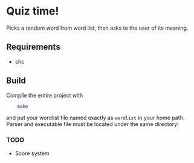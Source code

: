 # Quiz time!
Picks a random word from word list, then asks to the user of its meaning.

## Requirements
- shc

## Build
Compile the entire project with
```sh
    make
```
and put your wordlist file named exactly as `wordlist` in your home path. <br>
Parser and executable file must be located under the same directory!

### TODO
- Score system
